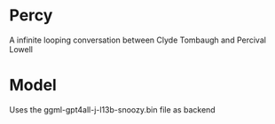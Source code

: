 # Percy
A infinite looping conversation between Clyde Tombaugh and Percival Lowell

# Model

Uses the ggml-gpt4all-j-l13b-snoozy.bin file as backend
